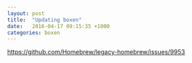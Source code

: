 ```yaml
---
layout: post
title:  "Updating boxen"
date:   2016-04-17 09:15:35 +1000
categories: boxen
---
```



https://github.com/Homebrew/legacy-homebrew/issues/9953


